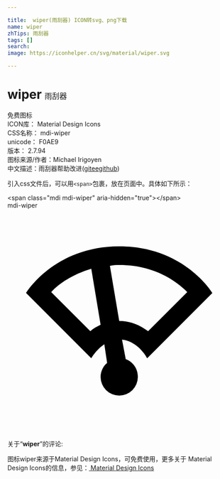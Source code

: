 ```yaml
---

title:  wiper(雨刮器) ICON转svg、png下载
name: wiper
zhTips: 雨刮器
tags: []
search: 
image: https://iconhelper.cn/svg/material/wiper.svg

---
```


# wiper  <small style="font-size: 60%;font-weight: 100">雨刮器</small>


<div class="detail-page">
<p>
<span><span class="badge-success badge">免费图标</span> </span>
<br/>
<span>
ICON库：
<span class="badge-secondary badge">Material Design Icons</span> 
</span>
<br/>
<span>
CSS名称：
<span class="badge-secondary badge">mdi-wiper</span> 
</span>
<br/>
<span>
unicode：
<span class="badge-secondary badge">F0AE9</span> 
<copy-btn content='F0AE9' btn-title=""></copy-btn>
<copy-btn :content='String.fromCodePoint(parseInt("F0AE9", 16))' btn-title="复制U"></copy-btn>
</span>
<br/>
<span>
版本：
<span class="badge-secondary badge">2.7.94</span> 
</span>
<br/>
<span>图标来源/作者：<span class="badge-light badge">Michael Irigoyen</span></span> 
<br/>
<span class="zh-detail">中文描述：<span class="badge-primary badge">雨刮器</span><span class="help-link"><span>帮助改进</span>(<a href="https://gitee.com/liuwave/icon-helper/edit/master/json/material/wiper.json" target="_blank" rel="noopener noreferrer">gitee</a><a href="https://github.com/liuwave/icon-helper/edit/master/json/material/wiper.json" target="_blank" rel="noopener noreferrer">github</a></span>)</span><br/>
</p>
</div>
<div class="alert alert-dark">
  <i class="mdi mdi-wiper mdi-48px"></i>
  <i class="mdi mdi-wiper mdi-36px"></i>
  <i class="mdi mdi-wiper mdi-24px"></i>
  <i class="mdi mdi-wiper mdi-18px"></i>
</div>
<div>
  <p>引入css文件后，可以用<code>&lt;span&gt;</code>包裹，放在页面中。具体如下所示：    
  </p>
  <div class="alert alert-primary" style="font-size: 14px">
    &lt;span class="mdi mdi-wiper" aria-hidden="true"&gt;&lt;/span&gt;
    <copy-btn content='<span class="mdi mdi-wiper" aria-hidden="true"></span>'></copy-btn>
  </div>
  <div class="alert alert-secondary">
    <i class="mdi mdi-wiper"
    style="font-size: 24px"
    aria-hidden="true"></i> mdi-wiper
    <copy-btn content="mdi-wiper" btn-title="复制图标名称"></copy-btn>
  </div>
</div>
<div id="svg" class="svg-wrap">
<svg xmlns="http://www.w3.org/2000/svg" viewBox="0 0 24 24"><path d="M12,4C5,4 2,9 2,9L9,16C9,16 9.5,15.1 10.4,14.5L10.7,16.5C10.3,16.8 10,17.4 10,18A2,2 0 0,0 12,20A2,2 0 0,0 14,18C14,17.1 13.5,16.4 12.7,16.1L12.3,14C14.1,14.2 15,16 15,16L22,9C22,9 19,4 12,4M15.1,13.1C14.3,12.5 13.3,12 12,12L11,6.1C11.3,6 11.7,6 12,6C15.7,6 18.1,7.7 19.3,8.9L15.1,13.1M8.9,13.1L4.7,8.9C5.5,8 7,7 9,6.4L10,12.4C9.6,12.6 9.2,12.8 8.9,13.1Z" /></svg>
</div>
<detail full-name='mdi-wiper'></detail>
<div class="icon-detail__container">
<p>关于“<b>wiper</b>”的评论:</p>
</div>
<Vssue title="关于“wiper”的评论" />    
<div><p>图标wiper来源于Material Design Icons，可免费使用，更多关于 Material Design Icons的信息，参见：<a target="_blank" href="https://iconhelper.cn/material.html"> Material Design Icons</a>
</p></div>
